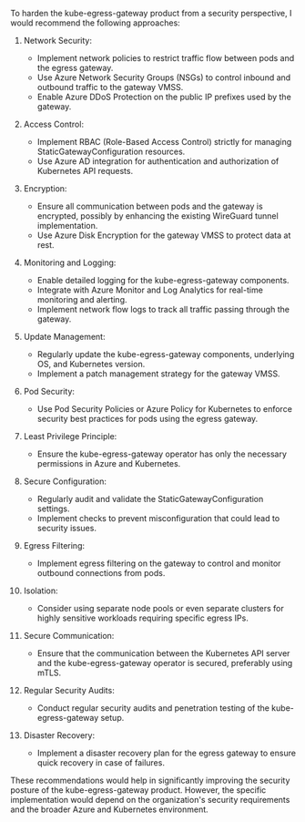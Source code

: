 To harden the kube-egress-gateway product from a security perspective, I would recommend the following approaches:

1. Network Security:
   - Implement network policies to restrict traffic flow between pods and the egress gateway.
   - Use Azure Network Security Groups (NSGs) to control inbound and outbound traffic to the gateway VMSS.
   - Enable Azure DDoS Protection on the public IP prefixes used by the gateway.

2. Access Control:
   - Implement RBAC (Role-Based Access Control) strictly for managing StaticGatewayConfiguration resources.
   - Use Azure AD integration for authentication and authorization of Kubernetes API requests.

3. Encryption:
   - Ensure all communication between pods and the gateway is encrypted, possibly by enhancing the existing WireGuard tunnel implementation.
   - Use Azure Disk Encryption for the gateway VMSS to protect data at rest.

4. Monitoring and Logging:
   - Enable detailed logging for the kube-egress-gateway components.
   - Integrate with Azure Monitor and Log Analytics for real-time monitoring and alerting.
   - Implement network flow logs to track all traffic passing through the gateway.

5. Update Management:
   - Regularly update the kube-egress-gateway components, underlying OS, and Kubernetes version.
   - Implement a patch management strategy for the gateway VMSS.

6. Pod Security:
   - Use Pod Security Policies or Azure Policy for Kubernetes to enforce security best practices for pods using the egress gateway.

7. Least Privilege Principle:
   - Ensure the kube-egress-gateway operator has only the necessary permissions in Azure and Kubernetes.

8. Secure Configuration:
   - Regularly audit and validate the StaticGatewayConfiguration settings.
   - Implement checks to prevent misconfiguration that could lead to security issues.

9. Egress Filtering:
   - Implement egress filtering on the gateway to control and monitor outbound connections from pods.

10. Isolation:
    - Consider using separate node pools or even separate clusters for highly sensitive workloads requiring specific egress IPs.

11. Secure Communication:
    - Ensure that the communication between the Kubernetes API server and the kube-egress-gateway operator is secured, preferably using mTLS.

12. Regular Security Audits:
    - Conduct regular security audits and penetration testing of the kube-egress-gateway setup.

13. Disaster Recovery:
    - Implement a disaster recovery plan for the egress gateway to ensure quick recovery in case of failures.

These recommendations would help in significantly improving the security posture of the kube-egress-gateway product. However, the specific implementation would depend on the organization's security requirements and the broader Azure and Kubernetes environment.